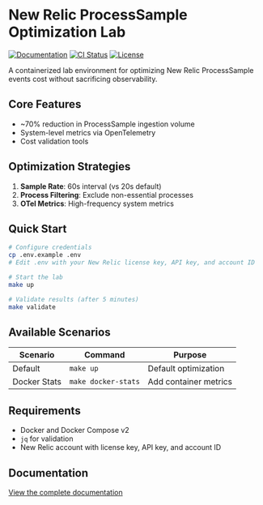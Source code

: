 # New Relic ProcessSample Optimization Lab

[![Documentation](https://img.shields.io/badge/docs-online-brightgreen)](https://deepaucksharma.github.io/infra-lab/)
[![CI Status](https://img.shields.io/github/actions/workflow/status/deepaucksharma/infra-lab/ci.yml?branch=master&label=ci)](https://github.com/deepaucksharma/infra-lab/actions)
[![License](https://img.shields.io/badge/license-MIT-blue)](LICENSE)

A containerized lab environment for optimizing New Relic ProcessSample events cost without sacrificing observability.

## Core Features

- ~70% reduction in ProcessSample ingestion volume
- System-level metrics via OpenTelemetry
- Cost validation tools

## Optimization Strategies

1. **Sample Rate**: 60s interval (vs 20s default)
2. **Process Filtering**: Exclude non-essential processes
3. **OTel Metrics**: High-frequency system metrics

## Quick Start

```bash
# Configure credentials
cp .env.example .env
# Edit .env with your New Relic license key, API key, and account ID

# Start the lab
make up

# Validate results (after 5 minutes)
make validate
```

## Available Scenarios

| Scenario | Command | Purpose |
|----------|---------|---------|
| Default | `make up` | Default optimization |
| Docker Stats | `make docker-stats` | Add container metrics |

## Requirements

- Docker and Docker Compose v2
- `jq` for validation
- New Relic account with license key, API key, and account ID

## Documentation

[View the complete documentation](https://deepaucksharma.github.io/infra-lab/)